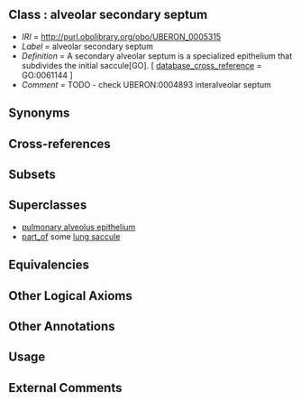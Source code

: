
## Class : alveolar secondary septum

 * *IRI* = http://purl.obolibrary.org/obo/UBERON_0005315
 * *Label* = alveolar secondary septum
 * *Definition* = A secondary alveolar septum is a specialized epithelium that subdivides the initial saccule[GO]. [ [database_cross_reference](../../ef/oboInOwl#hasDbXref.md) = GO:0061144 ]
 * *Comment* = TODO - check UBERON:0004893 interalveolar septum

## Synonyms


## Cross-references


## Subsets


## Superclasses

 * [pulmonary alveolus epithelium](../../UBERON/21/UBERON_0004821.md)
 * [part_of](../../BFO/50/BFO_0000050.md) some [lung saccule](../../UBERON/16/UBERON_0000116.md)

## Equivalencies


## Other Logical Axioms


## Other Annotations


## Usage


## External Comments

